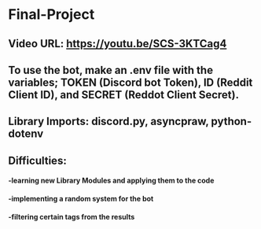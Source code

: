 # Final-Project

## Video URL: https://youtu.be/SCS-3KTCag4

## To use the bot, make an .env file with the variables; TOKEN (Discord bot Token), ID (Reddit Client ID), and SECRET (Reddot Client Secret).

## Library Imports: discord.py, asyncpraw, python-dotenv

## Difficulties:
#### -learning new Library Modules and applying them to the code
#### -implementing a random system for the bot
#### -filtering certain tags from the results
